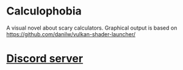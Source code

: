 # Calculophobia
A visual novel about scary calculators.
Graphical output is based on https://github.com/danilw/vulkan-shader-launcher/
# [**Discord server**](https://discord.gg/JKyqWgt)
